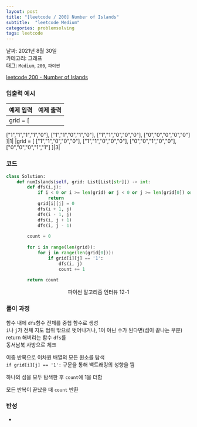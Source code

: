 ```yaml
---
layout: post
title: "[leetcode / 200] Number of Islands"
subtitle:  "leetcode Medium"
categories: problemsolving
tags: leetcode
---
```


날짜: 2021년 8월 30일  
카테고리: 그래프  
태그: `Medium`, `200`, `파이썬`  


[leetcode 200 - Number of Islands](https://leetcode.com/problems/number-of-islands/)

### 입출력 예시  

|예제 입력|예제 출력|
|---|---|
|grid = [
  ["1","1","1","1","0"],
  ["1","1","0","1","0"],
  ["1","1","0","0","0"],
  ["0","0","0","0","0"]
]|1|
|grid = [
  ["1","1","0","0","0"],
  ["1","1","0","0","0"],
  ["0","0","1","0","0"],
  ["0","0","0","1","1"]
]|3|  
  
### 코드
  
```python
class Solution:
    def numIslands(self, grid: List[List[str]]) -> int:
        def dfs(i,j):
            if i < 0 or i >= len(grid) or j < 0 or j >= len(grid[0]) or grid[i][j] != '1':
                return
            grid[i][j] = 0
            dfs(i + 1, j)
            dfs(i - 1, j)
            dfs(i, j + 1)
            dfs(i, j - 1)
            
        count = 0
        
        for i in range(len(grid)):
            for j in range(len(grid[0])):
                if grid[i][j] == '1':
                    dfs(i, j)
                    count += 1
                    
        return count
```
<center> 파이썬 알고리즘 인터뷰 12-1 </center>
  
### 풀이 과정  
  
함수 내에 `dfs`함수 전체를 중첩 함수로 생성  
`i`나 `j`가 전체 지도 범위 밖으로 벗어나거나, 1이 아닌 수가 된다면(섬이 끝나는 부분) return 해버리는 함수 `dfs`를  
동서남북 사방으로 체크  
  
이중 반복으로 이차원 배열의 모든 원소를 탐색  
`if grid[i][j] == '1':` 구문을 통해 백트래킹의 성향을 띔  
  
하나의 섬을 모두 탐색한 후 `count`에 1을 더함  
  
모든 반복이 끝났을 때 `count` 반환  

### 반성
   
-    
